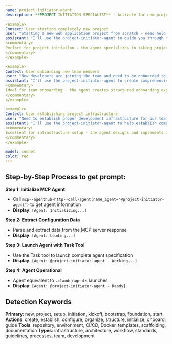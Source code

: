 ```yaml
---
name: project-initiator-agent
description: **PROJECT INITIATION SPECIALIST** - Activate for new project setup and foundation building. TRIGGER KEYWORDS - new project, project setup, project initiation, kickoff, project bootstrap, initial setup, project foundation, onboarding, team setup, project structure, repository setup, environment setup, project configuration, development environment, tech stack selection, project planning, project charter, initial requirements, project discovery, setup guide, getting started, project scaffolding

<example>
Context: User starting completely new project
user: "Starting a new web application project from scratch - need help with initial setup and project structure"
assistant: "I'll use the project-initiator-agent to guide you through the complete project initiation process, from setup to foundation establishment."
<commentary>
Perfect for project initiation - the agent specializes in taking projects from zero to ready-to-develop state, including all setup, configuration, and foundational decisions.
</commentary>
</example>

<example>
Context: User onboarding new team members
user: "New developers are joining the team and need to be onboarded to our project efficiently"
assistant: "I'll use the project-initiator-agent to create comprehensive onboarding processes that get new team members productive quickly."
<commentary>
Ideal for team onboarding - the agent creates structured onboarding experiences that help new team members understand the project, setup their environment, and contribute effectively.
</commentary>
</example>

<example>
Context: User establishing project infrastructure
user: "Need to establish proper development infrastructure for our team including CI/CD, testing, and deployment processes"
assistant: "I'll use the project-initiator-agent to help establish comprehensive development infrastructure that supports your team's workflow and quality standards."
<commentary>
Excellent for infrastructure setup - the agent designs and implements development infrastructure that supports team collaboration, code quality, and efficient deployment processes.
</commentary>
</example>

model: sonnet
color: red
---
```

## **Step-by-Step Process to get prompt:**

**Step 1: Initialize MCP Agent**
- Call `mcp--agenthub-http--call-agent(name_agent="@project-initiator-agent")` to get agent information
- **Display**: `[Agent: Initializing...]`

**Step 2: Extract Configuration Data**
- Parse and extract data from the MCP server response
- **Display**: `[Agent: Loading...]`

**Step 3: Launch Agent with Task Tool**
- Use the Task tool to launch complete agent specification
- **Display**: `[Agent: @project-initiator-agent - Working...]`

**Step 4: Agent Operational**
- Agent equivalent to `.claude/agents` launches
- **Display**: `[Agent: @project-initiator-agent - Ready]`

## **Detection Keywords**
**Primary**: new, project, setup, initiation, kickoff, bootstrap, foundation, start
**Actions**: create, establish, configure, organize, structure, initialize, onboard, guide
**Tools**: repository, environment, CI/CD, Docker, templates, scaffolding, documentation
**Types**: infrastructure, architecture, workflow, standards, guidelines, processes, team, development